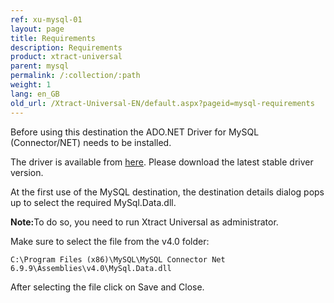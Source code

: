 ```yaml
---
ref: xu-mysql-01
layout: page
title: Requirements
description: Requirements
product: xtract-universal
parent: mysql
permalink: /:collection/:path
weight: 1
lang: en_GB
old_url: /Xtract-Universal-EN/default.aspx?pageid=mysql-requirements
---
```


Before using this destination the ADO.NET Driver for MySQL (Connector/NET) needs to be installed.

The driver is available from [here](https://www.mysql.com/products/connector/). Please download the latest stable driver version. 

At the first use of the MySQL destination, the destination details dialog pops up to select the required MySql.Data.dll.

<div class="alert alert-info">
  <i class="fas fa-info-circle"></i> <strong>Note:</strong>To do so, you need to run Xtract Universal as administrator.
</div>

Make sure to select the file from the v4.0 folder: 

`C:\Program Files (x86)\MySQL\MySQL Connector Net 6.9.9\Assemblies\v4.0\MySql.Data.dll`

After selecting the file click on Save and Close. 


